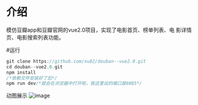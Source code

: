 # 介绍
模仿豆瓣app和豆瓣官网的vue2.0项目，实现了电影首页、榜单列表、电 影详情页、电影搜索列表功能。

#运行
```javascript
git clone https://github.com/xu82/douban--vue2.0.git
cd douban--vue2.0.git
npm install
/*依赖文件安装好了后*/
npm run dev/*就会在浏览器中打开啦，我这里设的端口是8085*/
```
动图展示
![image](https://github.com/xu82/douban--vue2.0/demo.gif)
